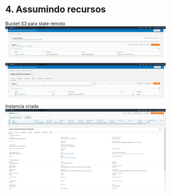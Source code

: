 # 4. Assumindo recursos<br>

Bucket S3 para state remoto
![prep01](Imagens/Imagem_1.png)

![prep02](Imagens/Imagem_2.png)

Instancia criada
![prep03](Imagens/Imagem_3.png)
